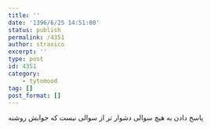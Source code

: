```yaml
---
title: ''
date: '1396/6/25 14:51:00'
status: publish
permalink: /4351
author: straxico
excerpt: ''
type: post
id: 4351
category:
    - tytomood
tag: []
post_format: []
---
```

پاسخ دادن به هیچ سوالی دشوار تر از سوالی نیست که جوابش روشنه